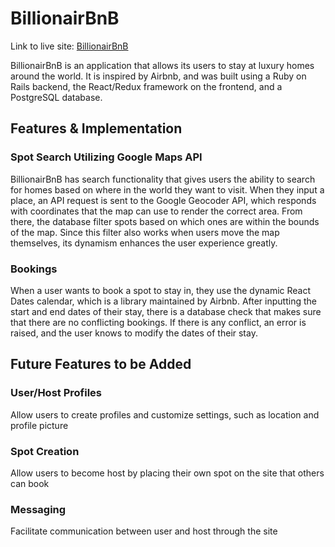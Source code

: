 # BillionairBnB

Link to live site: [BillionairBnB](billionairbnb.herokuapp.com)

BillionairBnB is an application that allows its users to stay at luxury homes around the world. It is inspired by Airbnb, and was built using a Ruby on Rails backend, the React/Redux framework on the frontend, and a PostgreSQL database.

## Features & Implementation

### Spot Search Utilizing Google Maps API

BillionairBnB has search functionality that gives users the ability to search for homes based on where in the world they want to visit. When they input a place, an API request is sent to the Google Geocoder API, which responds with coordinates that the map can use to render the correct area. From there, the database filter spots based on which ones are within the bounds of the map. Since this filter also works when users move the map themselves, its dynamism enhances the user experience greatly.

### Bookings

When a user wants to book a spot to stay in, they use the dynamic React Dates calendar, which is a library maintained by Airbnb. After inputting the start and end dates of their stay, there is a database check that makes sure that there are no conflicting bookings. If there is any conflict, an error is raised, and the user knows to modify the dates of their stay.

## Future Features to be Added

### User/Host Profiles

Allow users to create profiles and customize settings, such as location and profile picture

### Spot Creation

Allow users to become host by placing their own spot on the site that others can book

### Messaging

Facilitate communication between user and host through the site
